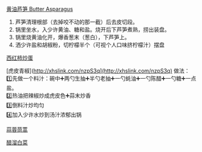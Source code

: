 [黄油芦笋 Butter Asparagus](https://www.youtube.com/watch?v=sYpsUDO3uqk)
1. 芦笋清理根部（去掉咬不动的那一截）后去皮切段。
2. 锅里坐水，入少许黄油、糖和盐。烧开后下芦笋煮熟，捞出装盘。
3. 锅里烧黄油化开，爆香葱末（葱白），下芦笋上。
4. 洒少许盐和胡椒粉，切柠檬半个（可视个人口味挤柠檬汁）摆盘

[西红柿炒蛋](https://www.youtube.com/watch?v=k_YkQSTvjLk)

[虎皮青椒](http://xhslink.com/nzpS3q](http://xhslink.com/nzpS3q)
做法：  
1️⃣先做一个料汁：碗中➕两勺生抽➕半勺老抽➕一勺蚝油➕一勺陈醋➕一勺糖➕一点盐。  
2️⃣热油把辣椒炒成虎皮色➕蒜末炒香  
3️⃣倒料汁炒均匀  
4️⃣加入少许水炒到汤汁浓郁出锅

[蒜蓉茼蒿](https://www.youtube.com/watch?v=PjyKzG27wow)

[醋溜白菜](https://www.youtube.com/watch?v=9KpXVQtHniA)
